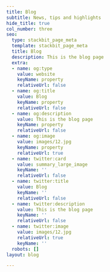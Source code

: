 ```yaml
---
title: Blog
subtitle: News, tips and highlights
hide_title: true
col_number: three
seo:
  type: stackbit_page_meta
  template: stackbit_page_meta
  title: Blog
  description: This is the blog page
  extra:
  - name: og:type
    value: website
    keyName: property
    relativeUrl: false
  - name: og:title
    value: Blog
    keyName: property
    relativeUrl: false
  - name: og:description
    value: This is the blog page
    keyName: property
    relativeUrl: false
  - name: og:image
    value: images/12.jpg
    keyName: property
    relativeUrl: true
  - name: twitter:card
    value: summary_large_image
    keyName: ''
    relativeUrl: false
  - name: twitter:title
    value: Blog
    keyName: ''
    relativeUrl: false
  - name: twitter:description
    value: This is the blog page
    keyName: ''
    relativeUrl: false
  - name: twitter:image
    value: images/12.jpg
    relativeUrl: true
    keyName: ''
  robots: []
layout: blog

---
```

